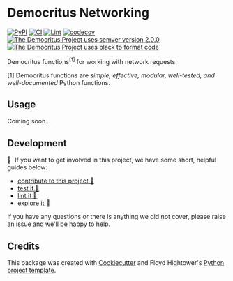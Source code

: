 # Democritus Networking

[![PyPI](https://img.shields.io/pypi/v/d8s-networking.svg)](https://pypi.python.org/pypi/d8s-networking)
[![CI](https://github.com/democritus-project/d8s-networking/workflows/CI/badge.svg)](https://github.com/democritus-project/d8s-networking/actions)
[![Lint](https://github.com/democritus-project/d8s-networking/workflows/Lint/badge.svg)](https://github.com/democritus-project/d8s-networking/actions)
[![codecov](https://codecov.io/gh/democritus-project/d8s-networking/branch/main/graph/badge.svg?token=V0WOIXRGMM)](https://codecov.io/gh/democritus-project/d8s-networking)
[![The Democritus Project uses semver version 2.0.0](https://img.shields.io/badge/-semver%20v2.0.0-22bfda)](https://semver.org/spec/v2.0.0.html)
[![The Democritus Project uses black to format code](https://img.shields.io/badge/code%20style-black-000000.svg)](https://github.com/psf/black)

Democritus functions<sup>[1]</sup> for working with network requests.

[1] Democritus functions are <i>simple, effective, modular, well-tested, and well-documented</i> Python functions.

## Usage

Coming soon...

## Development

👋 &nbsp;If you want to get involved in this project, we have some short, helpful guides below:

- [contribute to this project 🥇][contributing]
- [test it 🧪][local-dev]
- [lint it 🧹][local-dev]
- [explore it 🔭][local-dev]

If you have any questions or there is anything we did not cover, please raise an issue and we'll be happy to help.

## Credits

This package was created with [Cookiecutter](https://github.com/audreyr/cookiecutter) and Floyd Hightower's [Python project template](https://github.com/fhightower-templates/python-project-template).

[contributing]: https://github.com/democritus-project/.github/blob/main/CONTRIBUTING.md#contributing-a-pr-
[local-dev]: https://github.com/democritus-project/.github/blob/main/CONTRIBUTING.md#local-development-
